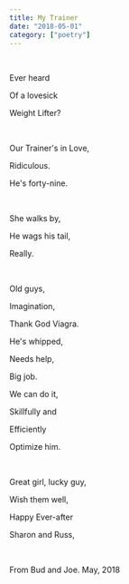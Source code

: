 ```yaml
---
title: My Trainer
date: "2018-05-01"
category: ["poetry"]
---
```


<br/>

Ever heard

Of a lovesick

Weight Lifter?

<br/>

Our Trainer's in Love,

Ridiculous.

He's forty-nine.

<br/>

She walks by,

He wags his tail,

Really.

<br/>

Old guys,

Imagination,  

Thank God Viagra.

He's whipped,

Needs help,

Big job.

We can do it,

Skillfully and

Efficiently

Optimize him.

<br/>

Great girl, lucky guy,

Wish them well,

Happy Ever-after

Sharon and Russ,

<br/>

From Bud and Joe.
May, 2018
